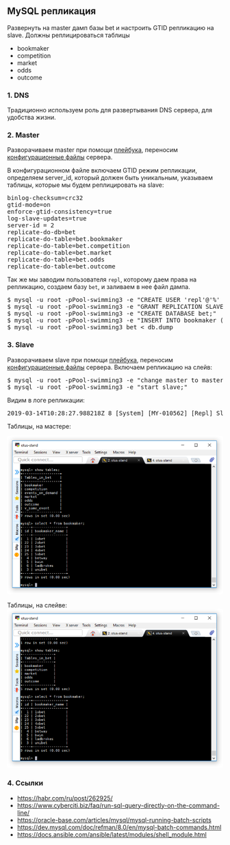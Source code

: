 ## MySQL репликация

Развернуть на master дамп базы bet и настроить GTID репликацию на slave.
Должны реплицироваться таблицы

- bookmaker
- competition
- market
- odds
- outcome

### 1. DNS

Традиционно используем роль для развертывания DNS сервера, для удобства жизни.

### 2. Master

Разворачиваем master при помощи [плейбука](provisioning/playbook.yml), переносим [конфигурационные файлы](provisioning/mysql-server/master.my.cnf) сервера.

В конфигурационном файле включаем GTID режим репликации, определяем server_id, который должен быть уникальным, указываем таблицы, которые мы будем реплицировать на slave:

<pre>
binlog-checksum=crc32
gtid-mode=on
enforce-gtid-consistency=true
log-slave-updates=true
server-id = 2
replicate-do-db=bet
replicate-do-table=bet.bookmaker
replicate-do-table=bet.competition
replicate-do-table=bet.market
replicate-do-table=bet.odds
replicate-do-table=bet.outcome
</pre>

Так же мы заводим пользователя `repl`, которому даем права на репликацию, создаем базу `bet`, и заливаем в нее файл дампа.

<pre>
$ mysql -u root -pPool-swimming3 -e "CREATE USER 'repl'@'%' IDENTIFIED BY 'Pool-swimming3';"
$ mysql -u root -pPool-swimming3 -e "GRANT REPLICATION SLAVE ON *.* TO 'repl'@'%';"
$ mysql -u root -pPool-swimming3 -e "CREATE DATABASE bet;"
$ mysql -u root -pPool-swimming3 -e "INSERT INTO bookmaker (id,bookmaker_name) VALUES(1,'1xbet');"
$ mysql -u root -pPool-swimming3 bet < db.dump
</pre>

### 3. Slave

Разворачиваем slave при помощи [плейбука](provisioning/playbook.yml), переносим [конфигурационные файлы](provisioning/mysql-server/slave.my.cnf) сервера.
Включаем репликацию на слейв:

<pre>
$ mysql -u root -pPool-swimming3 -e "change master to master_host='master', master_auto_position=1, Master_User='repl', master_password='Pool-swimming3';"
$ mysql -u root -pPool-swimming3 -e "start slave;"
</pre>

Видим в логе репликации:

<pre>
2019-03-14T10:28:27.988218Z 8 [System] [MY-010562] [Repl] Slave I/O thread for channel '': c      onnected to master 'repl@master:3306',replication started in log 'FIRST' at position 4
</pre>

Таблицы, на мастере:

![](pic/pic01.png)

Таблицы, на слейве:
![](pic/pic02.png)

### 4. Ссылки

- https://habr.com/ru/post/262925/
- https://www.cyberciti.biz/faq/run-sql-query-directly-on-the-command-line/
- https://oracle-base.com/articles/mysql/mysql-running-batch-scripts
- https://dev.mysql.com/doc/refman/8.0/en/mysql-batch-commands.html
- https://docs.ansible.com/ansible/latest/modules/shell_module.html